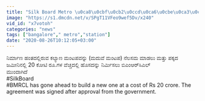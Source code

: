```yaml
---
title: "Silk Board Metro \u0ca8\u0cbf\u0cb2\u0ccd\u0ca6\u0cbe\u0ca3\u0ca6 \u0cac\u0cb3\u0cbf \u0cac\u0cb8\u0ccd \u0c9f\u0cb0\u0ccd\u0cae\u0cbf\u0ca8\u0cb2\u0ccd Oneindia Kannada"
image: "https://s1.dmcdn.net/v/SPgT11VFeo9wef5Dv/x240"
vid_id: "x7votoh"
categories: "news"
tags: ["bangalore"," metro","station"]
date: "2020-08-26T10:12:05+03:00"
---
```

ನಿರ್ಮಾಣ ಹಂತದಲ್ಲಿರುವ ಕಲ್ಯಾಣ ಮಂಟಪವನ್ನು (ಮದುವೆ ಮಂಟಪ) ನೆಲಸಮ ಮಾಡಲು ಮತ್ತು ಪಕ್ಕದ ಜಮೀನಿನಲ್ಲಿ 20 ಕೋಟಿ ರೂ.ಗಳ ವೆಚ್ಚದಲ್ಲಿ ಹೊಸದನ್ನು ನಿರ್ಮಿಸಲು ಬಿಎಂಆರ್‌ಸಿಎಲ್  <br>ಮುಂದಾಗಿದೆ  <br>#SilkBoard  <br>#BMRCL has gone ahead to build a new one at a cost of Rs 20 crore.  The agreement was signed after approval from the government.
